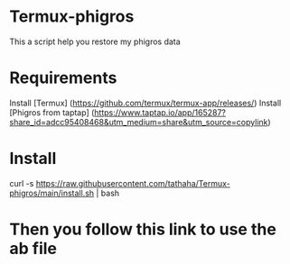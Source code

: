 # Termux-phigros
This a script help you restore my phigros data
# Requirements
Install [Termux] (https://github.com/termux/termux-app/releases/)
Install [Phigros from taptap] (https://www.taptap.io/app/165287?share_id=adcc95408468&utm_medium=share&utm_source=copylink)
# Install
curl -s https://raw.githubusercontent.com/tathaha/Termux-phigros/main/install.sh | bash
# Then you follow this link to use the ab file
